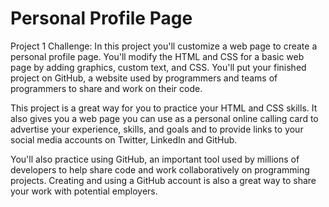 # Personal Profile Page
Project 1 Challenge: In this project you'll customize a web page to create a personal profile page. You'll modify the HTML and CSS for a basic web page by adding graphics, custom text, and CSS. You'll put your finished project on GitHub, a website used by programmers and teams of programmers to share and work on their code.

This project is a great way for you to practice your HTML and CSS skills. It also gives you a web page you can use as a personal online calling card to advertise your experience, skills, and goals and to provide links to your social media accounts on Twitter, LinkedIn and GitHub.

You'll also practice using GitHub, an important tool used by millions of developers to help share code and work collaboratively on programming projects. Creating and using a GitHub account is also a great way to share your work with potential employers.
